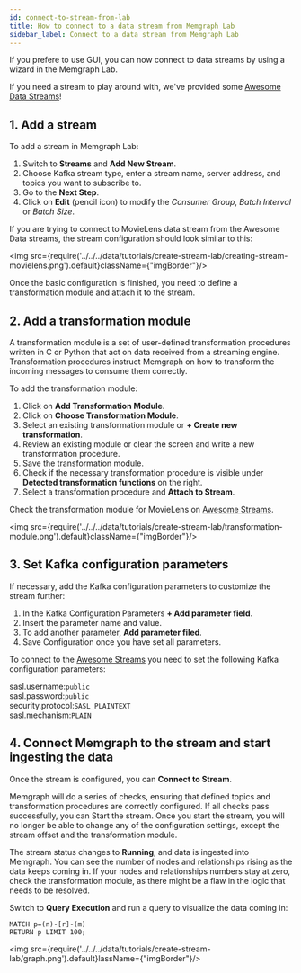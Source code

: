 ```yaml
---
id: connect-to-stream-from-lab
title: How to connect to a data stream from Memgraph Lab
sidebar_label: Connect to a data stream from Memgraph Lab
---
```


If you prefere to use GUI, you can now connect to data streams by using a wizard
in the Memgraph Lab.

If you need a stream to play around with, we've provided some [Awesome
Data Streams](https://awesomedata.stream/)! 

## 1. Add a stream

To add a stream in Memgraph Lab: 

1. Switch to **Streams** and **Add New Stream**.
2. Choose Kafka stream type, enter a stream name, server address, and topics you want to subscribe to.
3. Go to the **Next Step**.
4. Click on **Edit** (pencil icon) to modify the *Consumer Group*, *Batch
   Interval* or *Batch Size*.

If you are trying to connect to MovieLens data stream from the Awesome Data
streams, the stream configuration should look similar to this:

<img src={require('../../../data/tutorials/create-stream-lab/creating-stream-movielens.png').default}className={"imgBorder"}/>

Once the basic configuration is finished, you need to define a transformation
module and attach it to the stream. 

## 2. Add a transformation module

A transformation module is a set of user-defined transformation procedures
written in C or Python that act on data received from a streaming engine.
Transformation procedures instruct Memgraph on how to transform the incoming
messages to consume them correctly. 

To add the transformation module:
1. Click on **Add Transformation Module**.
2. Click on **Choose Transformation Module**.
3. Select an existing transformation module or **+ Create new transformation**.
4. Review an existing module or clear the screen and write a new transformation
   procedure.
5. Save the transformation module.
6. Check if the necessary transformation procedure is visible under **Detected
   transformation functions** on the right.
7. Select a transformation procedure and **Attach to Stream**.

Check the transformation module for MovieLens on [Awesome Streams](https://awesomedata.stream/#/movielens).

<img src={require('../../../data/tutorials/create-stream-lab/transformation-module.png').default}className={"imgBorder"}/>

## 3. Set Kafka configuration parameters

If necessary, add the Kafka configuration parameters to customize the stream further:

1. In the Kafka Configuration Parameters **+ Add parameter field**.
2. Insert the parameter name and value.
3. To add another parameter, **Add parameter filed**.
4. Save Configuration once you have set all parameters.

To connect to the [Awesome Streams](https://awesomedata.stream/) you need to set
the following Kafka configuration parameters:

sasl.username:`public` <br/>
sasl.password:`public` <br/>
security.protocol:`SASL_PLAINTEXT` <br/>
sasl.mechanism:`PLAIN` <br/>

## 4. Connect Memgraph to the stream and start ingesting the data

Once the stream is configured, you can **Connect to Stream**. 

Memgraph will do a series of checks, ensuring that defined topics and
transformation procedures are correctly configured. If all checks pass
successfully, you can Start the stream. Once you start the stream, you will no
longer be able to change any of the configuration settings, except the stream
offset and the transformation module. 

The stream status changes to **Running**, and data is ingested into Memgraph.
You can see the number of nodes and relationships rising as the data keeps
coming in. If your nodes and relationships numbers stay at zero, check the
transformation module, as there might be a flaw in the logic that needs to be
resolved. 

Switch to **Query Execution** and run a query to visualize the data coming in: 

```
MATCH p=(n)-[r]-(m)
RETURN p LIMIT 100;
```
<img src={require('../../../data/tutorials/create-stream-lab/graph.png').default}lassName={"imgBorder"}/>
